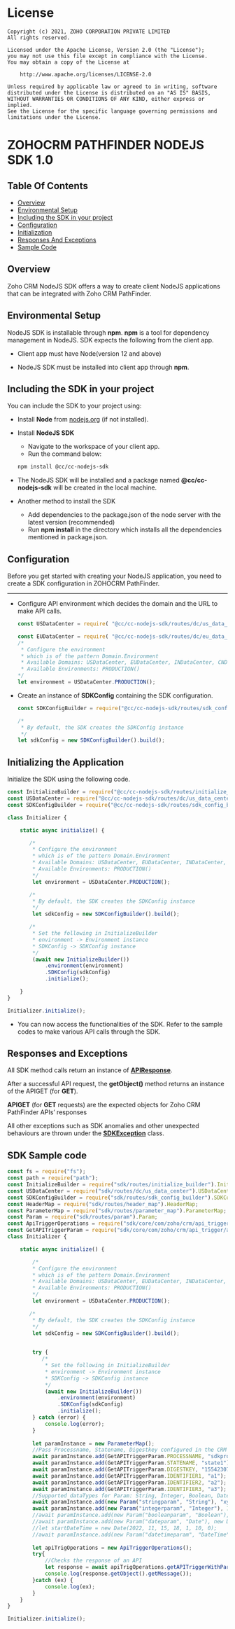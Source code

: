 License
=======

    Copyright (c) 2021, ZOHO CORPORATION PRIVATE LIMITED 
    All rights reserved. 

    Licensed under the Apache License, Version 2.0 (the "License"); 
    you may not use this file except in compliance with the License. 
    You may obtain a copy of the License at 
    
        http://www.apache.org/licenses/LICENSE-2.0 
    
    Unless required by applicable law or agreed to in writing, software 
    distributed under the License is distributed on an "AS IS" BASIS, 
    WITHOUT WARRANTIES OR CONDITIONS OF ANY KIND, either express or implied. 
    See the License for the specific language governing permissions and 
    limitations under the License.

# ZOHOCRM PATHFINDER NODEJS SDK 1.0

## Table Of Contents

* [Overview](#overview)
* [Environmental Setup](#environmental-setup)
* [Including the SDK in your project](#including-the-sdk-in-your-project)
* [Configuration](#configuration)
* [Initialization](#initializing-the-application)
* [Responses And Exceptions](#responses-and-exceptions)
* [Sample Code](#sdk-sample-code)

## Overview

Zoho CRM NodeJS SDK offers a way to create client NodeJS applications that can be integrated with Zoho CRM PathFinder.

## Environmental Setup

NodeJS SDK is installable through **npm**. **npm** is a tool for dependency management in NodeJS. SDK expects the following from the client app.

- Client app must have Node(version 12 and above)

- NodeJS SDK must be installed into client app through **npm**.

## Including the SDK in your project

You can include the SDK to your project using:

- Install **Node** from [nodejs.org](https://nodejs.org/en/download/) (if not installed).

- Install **NodeJS SDK**
    - Navigate to the workspace of your client app.
    - Run the command below:

    ```sh
    npm install @cc/cc-nodejs-sdk
    ```
- The NodeJS SDK will be installed and a package named **@cc/cc-nodejs-sdk** will be created in the local machine.

- Another method to install the SDK
    - Add dependencies to the package.json of the node server with the latest version (recommended)
    - Run **npm install** in the directory which installs all the dependencies mentioned in package.json.

## Configuration

Before you get started with creating your NodeJS application, you need to create a SDK configuration in ZOHOCRM PathFinder.

----

- Configure API environment which decides the domain and the URL to make API calls.

    ```js
    const USDataCenter = require( "@cc/cc-nodejs-sdk/routes/dc/us_data_center").USDataCenter;

    const EUDataCenter = require( "@cc/cc-nodejs-sdk/routes/dc/eu_data_center").EUDataCenter;
    /*
     * Configure the environment
     * which is of the pattern Domain.Environment
     * Available Domains: USDataCenter, EUDataCenter, INDataCenter, CNDataCenter, AUDataCenter
     * Available Environments: PRODUCTION()
    */
    let environment = USDataCenter.PRODUCTION();
    ```


- Create an instance of **SDKConfig** containing the SDK configuration.

    ```js
    const SDKConfigBuilder = require("@cc/cc-nodejs-sdk/routes/sdk_config_builder").SDKConfigBuilder;

    /*
     * By default, the SDK creates the SDKConfig instance
     */
    let sdkConfig = new SDKConfigBuilder().build();
    ```

## Initializing the Application

Initialize the SDK using the following code.

```js
const InitializeBuilder = require("@cc/cc-nodejs-sdk/routes/initialize_builder").InitializeBuilder;
const USDataCenter = require("@cc/cc-nodejs-sdk/routes/dc/us_data_center").USDataCenter;
const SDKConfigBuilder = require("@cc/cc-nodejs-sdk/routes/sdk_config_builder").SDKConfigBuilder;

class Initializer {

    static async initialize() {

       /*
	    * Configure the environment
	    * which is of the pattern Domain.Environment
	    * Available Domains: USDataCenter, EUDataCenter, INDataCenter, CNDataCenter, AUDataCenter
	    * Available Environments: PRODUCTION()
	    */
        let environment = USDataCenter.PRODUCTION();

       /*
        * By default, the SDK creates the SDKConfig instance
        */
        let sdkConfig = new SDKConfigBuilder().build();

       /*
        * Set the following in InitializeBuilder
        * environment -> Environment instance
        * SDKConfig -> SDKConfig instance
        */
        (await new InitializeBuilder())
            .environment(environment)
            .SDKConfig(sdkConfig)
            .initialize();

    }
}

Initializer.initialize();
```

- You can now access the functionalities of the SDK. Refer to the sample codes to make various API calls through the SDK.

## Responses and Exceptions

All SDK method calls return an instance of **[APIResponse](routes/controllers/api_response.js)**.

After a successful API request, the **getObject()** method returns an instance of the APIGET (for **GET**).

**APIGET** (for **GET** requests) are the expected objects for Zoho CRM PathFinder APIs’ responses

All other exceptions such as SDK anomalies and other unexpected behaviours are thrown under the **[SDKException](core/com/zoho/crm/api/exception/sdk_exception.js)** class.

## SDK Sample code

```js
const fs = require("fs");
const path = require("path");
const InitializeBuilder = require("sdk/routes/initialize_builder").InitializeBuilder;
const USDataCenter = require("sdk/routes/dc/us_data_center").USDataCenter;
const SDKConfigBuilder = require("sdk/routes/sdk_config_builder").SDKConfigBuilder;
const HeaderMap = require("sdk/routes/header_map").HeaderMap;
const ParameterMap = require("sdk/routes/parameter_map").ParameterMap;
const Param = require("sdk/routes/param").Param;
const ApiTriggerOperations = require("sdk/core/com/zoho/crm/api_trigger/api_trigger_operations").ApiTriggerOperations;
const GetAPITriggerParam = require("sdk/core/com/zoho/crm/api_trigger/api_trigger_operations").GetAPITriggerParam;
class Initializer {

    static async initialize() {

        /*
	    * Configure the environment
	    * which is of the pattern Domain.Environment
	    * Available Domains: USDataCenter, EUDataCenter, INDataCenter, CNDataCenter, AUDataCenter
	    * Available Environments: PRODUCTION()
	    */
        let environment = USDataCenter.PRODUCTION();

       /*
        * By default, the SDK creates the SDKConfig instance
        */
        let sdkConfig = new SDKConfigBuilder().build();

       
        try {
           /*
            * Set the following in InitializeBuilder
            * environment -> Environment instance
            * SDKConfig -> SDKConfig instance
            */
            (await new InitializeBuilder())
                .environment(environment)
                .SDKConfig(sdkConfig)
                .initialize();
        } catch (error) {
            console.log(error);
        }
        
        let paramInstance = new ParameterMap();
        //Pass Processname, Statename, Digestkey configured in the CRM PathFinder and pass dynamic Identifiers and Params to that PathFinder Process
        await paramInstance.add(GetAPITriggerParam.PROCESSNAME, "sdkprocess");
		await paramInstance.add(GetAPITriggerParam.STATENAME, "state1");
		await paramInstance.add(GetAPITriggerParam.DIGESTKEY, "15542307");
		await paramInstance.add(GetAPITriggerParam.IDENTIFIER1, "a1");
        await paramInstance.add(GetAPITriggerParam.IDENTIFIER2, "a2");
        await paramInstance.add(GetAPITriggerParam.IDENTIFIER3, "a3");
        //Supported dataTypes for Param: String, Integer, Boolean, DateTime, Date
		await paramInstance.add(new Param("stringparam", "String"), "xyz");
        await paramInstance.add(new Param("integerparam", "Integer"), 12345678901);
        //await paramInstance.add(new Param("booleanparam", "Boolean"), true);
        //await paramInstance.add(new Param("dateparam", "Date"), new Date(2022, 11, 15));
        //let startDateTime = new Date(2022, 11, 15, 18, 1, 10, 0);
        //await paramInstance.add(new Param("datetimeparam", "DateTime"), startDateTime);
    
        let apiTrigOperations = new ApiTriggerOperations();
        try{
            //Checks the response of an API
            let response = await apiTrigOperations.getAPITriggerWithParam(paramInstance);
            console.log(response.getObject().getMessage());
        }catch (ex) {
            console.log(ex);
        }
    }
}

Initializer.initialize();
```
